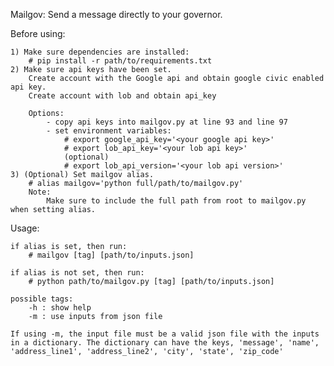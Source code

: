 Mailgov:
Send a message directly to your governor.

Before using:

    1) Make sure dependencies are installed:
        # pip install -r path/to/requirements.txt
    2) Make sure api keys have been set.
        Create account with the Google api and obtain google civic enabled api key.
        Create account with lob and obtain api_key

        Options:
            - copy api keys into mailgov.py at line 93 and line 97
            - set environment variables:
                # export google_api_key='<your google api key>'
                # export lob_api_key='<your lob api key>'
                (optional)
                # export lob_api_version='<your lob api version>'
    3) (Optional) Set mailgov alias.
        # alias mailgov='python full/path/to/mailgov.py'
        Note:
            Make sure to include the full path from root to mailgov.py when setting alias.

Usage:

    if alias is set, then run:
        # mailgov [tag] [path/to/inputs.json]

    if alias is not set, then run:
        # python path/to/mailgov.py [tag] [path/to/inputs.json]

    possible tags:
        -h : show help
        -m : use inputs from json file

    If using -m, the input file must be a valid json file with the inputs in a dictionary. The dictionary can have the keys, 'message', 'name', 'address_line1', 'address_line2', 'city', 'state', 'zip_code'
